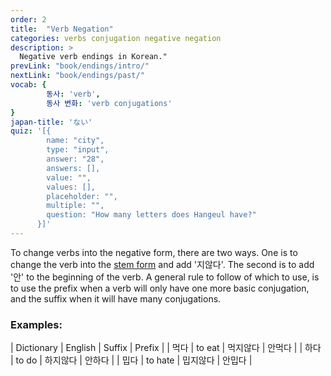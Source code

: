 ```yaml
---
order: 2
title:  "Verb Negation"
categories: verbs conjugation negative negation
description: >
  Negative verb endings in Korean."
prevLink: "book/endings/intro/"
nextLink: "book/endings/past/"
vocab: {
		동사: 'verb',
		동사 변화: 'verb conjugations'
}
japan-title: 'ない'
quiz: '[{
        name: "city",
        type: "input",
        answer: "28",
        answers: [],
        value: "",
        values: [],
        placeholder: "",
        multiple: "",
        question: "How many letters does Hangeul have?"
      }]'
---
```

To change verbs into the negative form, there are two ways. One is to change the
verb into the [stem form]({{site.baseurl}}/book/verbs/stem/) and add '지않다'.
The second is to add '안' to the beginning of the verb. A general rule to follow
of which to use, is to use the prefix when a verb will only have one more basic
conjugation, and the suffix when it will have many conjugations.

### Examples:

| Dictionary | English | Suffix | Prefix |
| 먹다 | to eat | 먹지않다 | 안먹다 |
| 하다 | to do | 하지않다 | 안하다 |
| 밉다 | to hate | 밉지않다 | 안밉다 |
